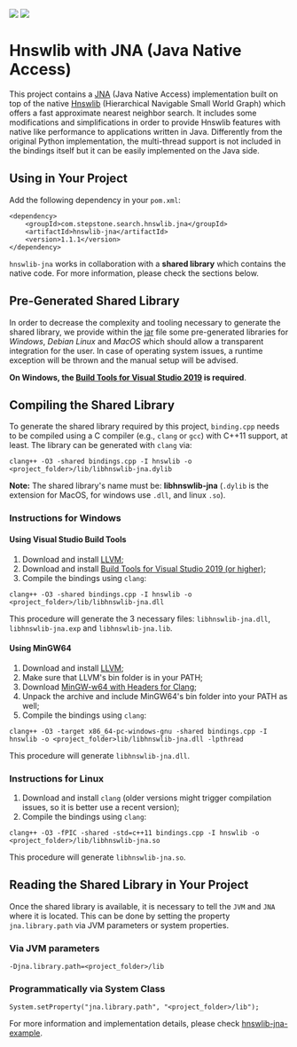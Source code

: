 <a href="https://github.com/nmslib/hnswlib/releases"><img src="https://img.shields.io/static/v1?label=hnswlib&message=v0.3.4&color=blue"/></a>
<a href="https://travis-ci.org/stepstone-tech/hnswlib-jna"><img src="https://api.travis-ci.org/stepstone-tech/hnswlib-jna.svg?branch=master"/></a>

# __Hnswlib with JNA (Java Native Access)__

This project contains a [JNA](https://github.com/java-native-access/jna) (Java Native Access) implementation built on top of the native [Hnswlib](https://github.com/nmslib/hnswlib) (Hierarchical Navigable Small World Graph) which offers a fast approximate nearest neighbor search. It includes some modifications and simplifications in order to provide Hnswlib features with native like performance to applications written in Java. Differently from the original Python implementation, the multi-thread support is not included in the bindings itself but it can be easily implemented on the Java side.

## __Using in Your Project__

Add the following dependency in your `pom.xml`:
```
<dependency>
    <groupId>com.stepstone.search.hnswlib.jna</groupId>
    <artifactId>hnswlib-jna</artifactId>
    <version>1.1.1</version>
</dependency>
```

`hnswlib-jna` works in collaboration with a __shared library__ which contains the native code. For more information, please check the sections below.

## __Pre-Generated Shared Library__

 In order to decrease the complexity and tooling necessary to generate the shared library, we provide within the [jar](#) file some pre-generated libraries for _Windows_, _Debian Linux_ and _MacOS_ which should allow a transparent integration for the user. In case of operating system issues, a runtime exception will be thrown and the manual setup will be advised. 

__On Windows, the [Build Tools for Visual Studio 2019](https://visualstudio.microsoft.com/downloads/#build-tools-for-visual-studio-2019) is required__.

## __Compiling the Shared Library__

To generate the shared library required by this project, `binding.cpp` needs to be compiled using a C compiler (e.g., `clang` or `gcc`) with C++11 support, at least. The library can be generated with `clang` via:
```
clang++ -O3 -shared bindings.cpp -I hnswlib -o <project_folder>/lib/libhnswlib-jna.dylib
```
__Note:__ The shared library's name must be: **libhnswlib-jna** (`.dylib` is the extension for MacOS, for windows use `.dll`, and linux `.so`).

### Instructions for Windows

#### Using Visual Studio Build Tools

1. Download and install [LLVM](https://releases.llvm.org/9.0.0/LLVM-9.0.0-win64.exe);
2. Download and install [Build Tools for Visual Studio 2019 (or higher)](https://visualstudio.microsoft.com/downloads/#build-tools-for-visual-studio-2019);
3. Compile the bindings using `clang`:
```
clang++ -O3 -shared bindings.cpp -I hnswlib -o <project_folder>/lib/libhnswlib-jna.dll
```
This procedure will generate the 3 necessary files: `libhnswlib-jna.dll`, `libhnswlib-jna.exp` and `libhnswlib-jna.lib`.

#### Using MinGW64

1. Download and install [LLVM](https://releases.llvm.org/9.0.0/LLVM-9.0.0-win64.exe);
2. Make sure that LLVM's bin folder is in your PATH;
3. Download [MinGW-w64 with Headers for Clang](https://sourceforge.net/projects/mingw-w64/files/Toolchains%20targetting%20Win64/Personal%20Builds/mingw-builds/8.1.0/threads-posix/seh/);
4. Unpack the archive and include MinGW64's bin folder into your PATH as well;
5. Compile the bindings using `clang`:
```
clang++ -O3 -target x86_64-pc-windows-gnu -shared bindings.cpp -I hnswlib -o <project_folder>lib/libhnswlib-jna.dll -lpthread
```
This procedure will generate `libhnswlib-jna.dll`. 

### Instructions for Linux

1. Download and install `clang` (older versions might trigger compilation issues, so it is better use a recent version);
2. Compile the bindings using `clang`:
```
clang++ -O3 -fPIC -shared -std=c++11 bindings.cpp -I hnswlib -o <project_folder>/lib/libhnswlib-jna.so
```
This procedure will generate `libhnswlib-jna.so`. 

## __Reading the Shared Library in Your Project__

Once the shared library is available, it is necessary to tell the `JVM` and `JNA` where it is located. This can be done by setting the property `jna.library.path` via JVM parameters or system properties.

### Via JVM parameters
```
-Djna.library.path=<project_folder>/lib
```
### Programmatically via System Class
```
System.setProperty("jna.library.path", "<project_folder>/lib");
```
For more information and implementation details, please check [hnswlib-jna-example](./hnswlib-jna-example/).
